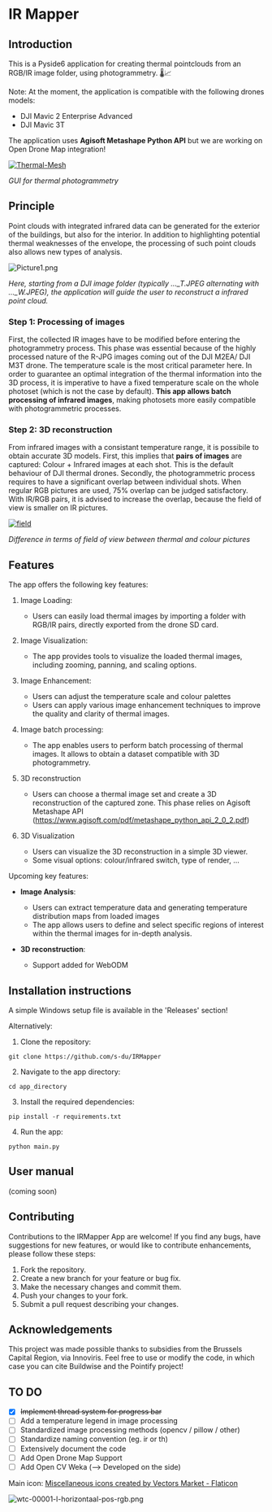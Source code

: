 # IR Mapper

## Introduction

This is a Pyside6 application for creating thermal pointclouds from an RGB/IR image folder, using photogrammetry. 🌡️📈

Note: At the moment, the application is compatible with the following drones models:
- DJI Mavic 2 Enterprise Advanced
- DJI Mavic 3T

The application uses **Agisoft Metashape Python API** but we are working on Open Drone Map integration!

<a href="https://ibb.co/MfKBYKL"><img src="https://i.ibb.co/ScHfhHp/Thermal-Mesh.png" alt="Thermal-Mesh" border="0"></a>

*GUI for thermal photogrammetry*

## Principle
Point clouds with integrated infrared data can be generated for the exterior of the buildings, but also for the interior. In addition to highlighting potential thermal weaknesses of the envelope, the processing of such point clouds also allows new types of analysis.

![Picture1.png](https://i.postimg.cc/ryBngFn4/Picture1.png)

*Here, starting from a DJI image folder (typically ..._T.JPEG alternating with ..._W.JPEG), the application will guide the user to reconstruct a infrared point cloud.*

### Step 1: Processing of images
First, the collected IR images have to be modified before entering the photogrammetry process. This phase was essential because of the highly processed nature of the R-JPG images coming out of the DJI M2EA/ DJI M3T drone. The temperature scale is the most critical parameter here. In order to guarantee an optimal integration of the thermal information into the 3D process, it is imperative to have a fixed temperature scale on the whole photoset (which is not the case by default). **This app allows batch processing of infrared images**, making photosets more easily compatible with photogrammetric processes.

### Step 2: 3D reconstruction
From infrared images with a consistant temperature range, it is possibile to obtain accurate 3D models. First, this implies that **pairs of images** are captured: Colour + Infrared images at each shot. This is the default behaviour of DJI thermal drones. Secondly, the photogrammetric process requires to have a significant overlap between individual shots. When regular RGB pictures are used, 75% overlap can be judged satisfactory. With IR/RGB pairs, it is advised to increase the overlap, because the field of view is smaller on IR pictures. 

<a href="https://imgbb.com/"><img src="https://i.ibb.co/T8HKHVP/field.png" alt="field" border="0"></a>

*Difference in terms of field of view between thermal and colour pictures*

## Features
The app offers the following key features:

1. Image Loading:
    - Users can easily load thermal images by importing a folder with RGB/IR pairs, directly exported from the drone SD card.
  
2. Image Visualization:
    - The app provides tools to visualize the loaded thermal images, including zooming, panning, and scaling options.

3. Image Enhancement:
    - Users can adjust the temperature scale and colour palettes
    - Users can apply various image enhancement techniques to improve the quality and clarity of thermal images.
  
4. Image batch processing:
    - The app enables users to perform batch processing of thermal images. It allows to obtain a dataset compatible with 3D photogrammetry.

5. 3D reconstruction
    - Users can choose a thermal image set and create a 3D reconstruction of the captured zone. This phase relies on Agisoft Metashape API (https://www.agisoft.com/pdf/metashape_python_api_2_0_2.pdf)

6. 3D Visualization
    - Users can visualize the 3D reconstruction in a simple 3D viewer.
    - Some visual options: colour/infrared switch, type of render, ...

Upcoming key features:

- **Image Analysis**:
    - Users can extract temperature data and generating temperature distribution maps from loaded images
    - The app allows users to define and select specific regions of interest within the thermal images for in-depth analysis.

- **3D reconstruction**:
    - Support added for WebODM 


## Installation instructions
A simple Windows setup file is available in the 'Releases' section!

Alternatively:
1. Clone the repository:
```
git clone https://github.com/s-du/IRMapper
```

2. Navigate to the app directory:
```
cd app_directory
```

3. Install the required dependencies:
```
pip install -r requirements.txt
```

4. Run the app:
```
python main.py
```

## User manual
(coming soon)

## Contributing

Contributions to the IRMapper App are welcome! If you find any bugs, have suggestions for new features, or would like to contribute enhancements, please follow these steps:

1. Fork the repository.
2. Create a new branch for your feature or bug fix.
3. Make the necessary changes and commit them.
4. Push your changes to your fork.
5. Submit a pull request describing your changes.

## Acknowledgements
This project was made possible thanks to subsidies from the Brussels Capital Region, via Innoviris.
Feel free to use or modify the code, in which case you can cite Buildwise and the Pointify project!

## TO DO

- [x] ~~Implement thread system for progress bar~~
- [ ] Add a temperature legend in image processing
- [ ] Standardized image processing methods (opencv / pillow / other)
- [ ] Standardize naming convention (eg. ir or th)
- [ ] Extensively document the code
- [ ] Add Open Drone Map Support
- [ ] Add Open CV Weka (--> Developed on the side)

Main icon:
<a href="https://www.flaticon.com/free-icons/miscellaneous" title="miscellaneous icons">Miscellaneous icons created by Vectors Market - Flaticon</a>

![wtc-00001-l-horizontaal-pos-rgb.png](https://i.postimg.cc/zDy3VjNJ/wtc-00001-l-horizontaal-pos-rgb.png)
